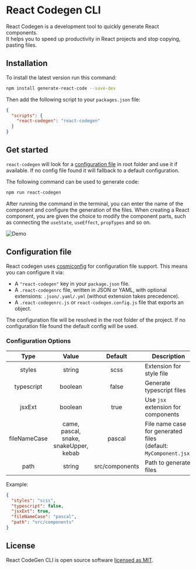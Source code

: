 # React Codegen CLI

React Codegen is a development tool to quickly generate React components.  
It helps you to speed up productivity in React projects and stop copying, pasting files.

## Installation

To install the latest version run this command:

```sh
npm install generate-react-code --save-dev
```

Then add the following script to your `packages.json` file:
```json
{
  "scripts": {
    "react-codegen": "react-codegen"
  }
}
```

## Get started

`react-codegen` will look for a [configuration file](#configuration-file) in root folder and use it if available.
If no config file found it will fallback to a default configuration.

The following command can be used to generate code:
```sh
npm run react-codegen
```

After running the command in the terminal,
you can enter the name of the component and configure the generation of the files.
When creating a React component, you are given the choice to modify the component parts,
such as connecting the `useState`, `useEffect`, `propTypes` and so on.

![Demo](https://i.imgur.com/MVFvUq5.png)

## Configuration file
 
React codegen uses  [cosmiconfig](https://github.com/davidtheclark/cosmiconfig)  for configuration file support. This means you can configure it via:

-   A  `"react-codegen"`  key in your  `package.json`  file.
-   A  `.react-codegenrc`  file, written in JSON or YAML, with optional extensions:  `.json/.yaml/.yml`  (without extension takes precedence).
-   A  `.react-codegenrc.js`  or  `react-codegen.config.js`  file that exports an object.

The configuration file will be resolved in the root folder of the project. If no configuration file found the default config will be used.

### Configuration Options

|     Type     |                             Value                            |     Default    |                              Description                             |
|:------------:|:------------------------------------------------------------:|:--------------:|----------------------------------------------------------------------|
| styles       |                            string                            |      scss      | Extension for style file                                             |
| typescript   |                            boolean                           |      false     | Generate typescript files                                            |
| jsxExt       |                            boolean                           |      true      | Use `jsx` extension for components                                   |
| fileNameCase | came,<br/> pascal,<br/>   snake,<br/> snakeUpper,<br/> kebab |     pascal     | File name case for generated files<br/> (default: `MyComponent.jsx`) |
| path         |                            string                            | src/components | Path to generate files                                               |                                           |                                           |

Example:

```json
{
  "styles": "scss",
  "typescript": false,
  "jsxExt": true,
  "fileNameCase": "pascal",
  "path": "src/components"
}
```

## License

React CodeGen CLI is open source software [licensed as MIT](https://github.com/cristians953/react-codegen/blob/master/LICENSE).
